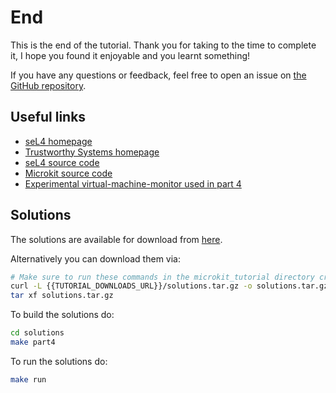 # End

This is the end of the tutorial. Thank you for taking to the time to complete it, I hope
you found it enjoyable and you learnt something!

If you have any questions or feedback, feel free to open an issue on [the GitHub repository](https://github.com/au-ts/microkit_tutorial).

## Useful links

* [seL4 homepage](https://sel4.systems/)
* [Trustworthy Systems homepage](https://trustworthy.systems/)
* [seL4 source code](https://github.com/seL4/seL4)
* [Microkit source code](https://github.com/seL4/microkit)
* [Experimental virtual-machine-monitor used in part 4](https://github.com/au-ts/libvmm)

## Solutions

The solutions are available for download from [here](https://{{TUTORIAL_DOWNLOADS_URL}}/solutions.tar.gz).

Alternatively you can download them via:
```sh
# Make sure to run these commands in the microkit_tutorial directory created in part 0
curl -L {{TUTORIAL_DOWNLOADS_URL}}/solutions.tar.gz -o solutions.tar.gz
tar xf solutions.tar.gz
```

To build the solutions do:
```sh
cd solutions
make part4
```

To run the solutions do:
```sh
make run
```
